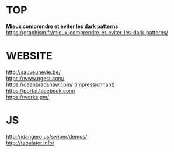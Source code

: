 # TOP

**Mieux comprendre et éviter les dark patterns**  
https://graphism.fr/mieux-comprendre-et-eviter-les-dark-patterns/


# WEBSITE 

http://sauveunevie.be/  
https://www.ngest.com/  
https://deanbradshaw.com/ (impressionnant)  
https://portal.facebook.com/  
https://works.pm/  



# JS 

http://idangero.us/swiper/demos/  
http://tabulator.info/

